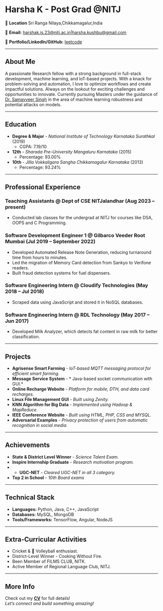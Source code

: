 # Harsha K - Post Grad @NITJ

📍 **Location** Sri Ranga Nilaya,Chikkamagalur,India

📧 **Email:** harshak.is.23@nitj.ac.in|harsha.kushbu@gmail.com

🔗 **Portfolio/LinkedIn/GitHub:** [leetcode](https://leetcode.com/u/user8965vU/)  

---

## About Me
A passionate Research fellow with a strong background in full-stack development, machine learning, and IoT-based projects. With a knack for problem-solving and automation, I love to optimize workflows and create impactful solutions. Always on the lookout for exciting challenges and opportunities to innovate. Currently pursuing Masters under the guidance of [Dr. Samayveer Singh](https://departments.nitj.ac.in/dept/cse/Faculty/6430446b38bff038a78085b7) in the area of machine learning robustness and potential attacks on models.

---

## Education
- **Degree & Major** - *National Institute of Technology Karnataka Surathkal* (2019)  
  - CGPA: 7.19/10
- **12th** - *Sharada Pre-University Mangaluru Karnataka* (2015)
  - Percentage: 93.00%
- **10th** - *Jilla Vokkaligara Sangha Chikkamagalur Karnataka* (2013)  
  - Percentage: 93.24%  

---

## Professional Experience

### **Teaching Assistants @ Dept of CSE NITJalandhar (Aug 2023 – present)**
- Conducted lab classes for the undergrad at NITJ for courses like DSA, OOPS and C Programming.
  
### **Software Development Engineer 1 @ Gilbarco Veeder Root Mumbai (Jul 2019 – September 2022)**
- Developed Automated Release Note Generation, reducing turnaround time from hours to minutes.
- Led the migration of Memory Card detection from Sankyo to Verifone readers.
- Built fraud detection systems for fuel dispensers.

### **Software Engineering Intern @ Cloudify Technologies (May 2018 – Jul 2018)**
- Scraped data using JavaScript and stored it in NoSQL databases.

### **Software Engineering Intern @ RDL Technology (May 2017 – Jun 2017)**
- Developed Milk Analyzer, which detects fat content in raw milk for better classification.
  
---

## Projects
- **Agrisense Smart Farming** - *IoT-based MQTT messaging protocol for efficient smart farming.*  
- **Message Service System** - * Java-based socket communication with GUI.*
- **Online Recharge Website** - *Platform for mobile, DTH, and data card recharges.*
- **Linux File Management GUI** - *Built using Zenity.*
- **KNN Algorithm for Big Data** - *Implemented using Hadoop & MapReduce.*
- **IEEE Conference Website** - *Built using HTML, PHP, CSS and MYSQL.*
- **Adversarial Examples** - *Privacy protection of users from automatic recognition in social media.*

---

## Achievements
- **State & District Level Winner** - *Science Talent Exam.*  
- **Inspire Internship Graduate** - *Research motivation program.*
- - **UGC-NET** - *Cleared UGC-NET in all 3 category.*  
- **Top 2 in School** - *10th Board exams*

---

## Technical Stack
- **Languages:** Python, Java, C++, JavaScript  
- **Databases:** MySQL, MongoDB  
- **Tools/Frameworks:** TensorFlow, Angular, NodeJS  

---

## Extra-Curricular Activities
- Cricket & 🏐 Volleyball enthusiast.
- District-Level Winner - Cooking Without Fire.
- Been Member of FILMS CLUB, NITK.
- Active Member of Regional Language Club, NITJ.

---

## More Info
Check out my **[CV](docs/assests/Resume.pdf)** for full details!  
*Let’s connect and build something amazing!*  
